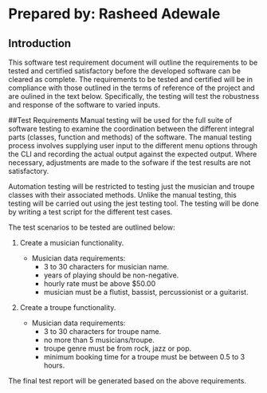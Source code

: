 # Prepared by: Rasheed Adewale

## Introduction
This software test requirement document will outline the requirements to be tested and certified satisfactory before the developed software can be cleared as complete. The requirements to be tested and certified will be in compliance with those outlined in the terms of reference of the project and are oulined in the text below. Specifically, the testing will test the robustness and response of the software to varied inputs.

##Test Requirements
Manual testing will be used for the full suite of software testing to examine the coordination between the different integral parts (classes, function and methods) of the software.
The manual testing process involves supplying user input to the different menu options through the CLI and recording the actual output against the expected output. Where necessary, adjustments are made to the sofware if the test results are not satisfactory.

Automation testing will be restricted to testing just the musician and troupe classes with their associated methods. Unlike the manual testing, this testing will be carried out using the jest testing tool. The testing will be done by writing a test script for the different test cases. 

The test scenarios to be tested are outlined below:
1. Create a musician functionality.
    * Musician data requirements:
        - 3 to 30 characters for musician name.
        - years of playing should be non-negative.
        - hourly rate must be above $50.00
        - musician must be a flutist, bassist, percussionist or a guitarist.

2. Create a troupe functionality.
    * Musician data requirements:
        - 3 to 30 characters for troupe name.
        - no more than 5 musicians/troupe.
        - troupe genre must be from rock, jazz or pop.
        - minimum booking time for a troupe must be between 0.5 to 3 hours.

The final test report will be generated based on the above requirements.


